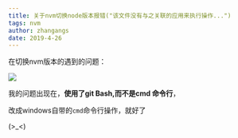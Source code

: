 ```yaml
---
title: 关于nvm切换node版本报错("该文件没有与之关联的应用来执行操作...")
tags: nvm
author: zhangangs
date: 2019-4-26
---
```


在切换nvm版本的遇到的问题：

![](http://www.wailian.work/images/2019/04/26/_20190426185913.png)

我的问题出现在，**使用了git Bash,而不是cmd 命令行**，

改成windows自带的`cmd`命令行操作，就好了

(>_<)








